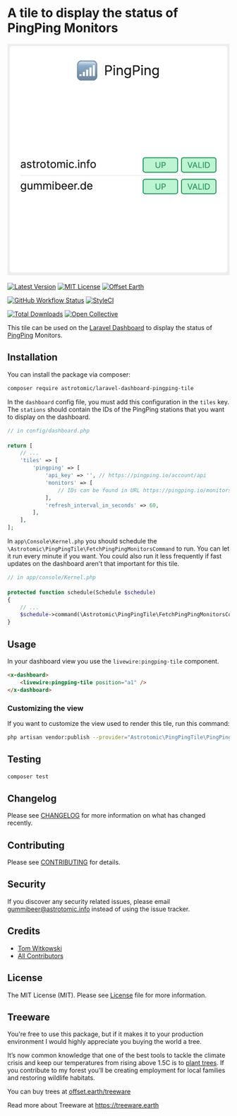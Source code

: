 # A tile to display the status of PingPing Monitors

![Screenshot of Dashboard Tile](tile.png)

[![Latest Version](http://img.shields.io/packagist/v/astrotomic/laravel-dashboard-pingping-tile.svg?label=Release&style=for-the-badge)](https://packagist.org/packages/astrotomic/laravel-dashboard-pingping-tile)
[![MIT License](https://img.shields.io/github/license/Astrotomic/laravel-dashboard-pingping-tile.svg?label=License&color=blue&style=for-the-badge)](https://github.com/Astrotomic/laravel-dashboard-pingping-tile/blob/master/LICENSE)
[![Offset Earth](https://img.shields.io/badge/Treeware-%F0%9F%8C%B3-green?style=for-the-badge)](https://plant.treeware.earth/Astrotomic/laravel-dashboard-pingping-tile)

[![GitHub Workflow Status](https://img.shields.io/github/workflow/status/Astrotomic/laravel-dashboard-pingping-tile/run-tests?style=flat-square&logoColor=white&logo=github&label=Tests)](https://github.com/Astrotomic/laravel-dashboard-pingping-tile/actions?query=workflow%3Arun-tests)
[![StyleCI](https://styleci.io/repos/262285327/shield)](https://styleci.io/repos/262285327)

[![Total Downloads](https://img.shields.io/packagist/dt/astrotomic/laravel-dashboard-pingping-tile.svg?label=Downloads&style=flat-square)](https://packagist.org/packages/astrotomic/laravel-dashboard-pingping-tile) 
[![Open Collective](https://img.shields.io/opencollective/all/astrotomic?label=Open%20Collective&style=flat-square)](https://opencollective.com/astrotomic)

This tile can be used on the [Laravel Dashboard](https://docs.spatie.be/laravel-dashboard) to display the status of [PingPing](https://pingping.io/) Monitors.

## Installation

You can install the package via composer:

```bash
composer require astrotomic/laravel-dashboard-pingping-tile
```

In the `dashboard` config file, you must add this configuration in the `tiles` key. The `stations` should contain the IDs of the PingPing stations that you want to display on the dashboard.

```php
// in config/dashboard.php

return [
    // ...
    'tiles' => [
        'pingping' => [
            'api_key' => '', // https://pingping.io/account/api
            'monitors' => [
                // IDs can be found in URL https://pingping.io/monitors/[0-9]+
            ],
            'refresh_interval_in_seconds' => 60,
        ],
    ],
];
```

In `app\Console\Kernel.php` you should schedule the `\Astrotomic\PingPingTile\FetchPingPingMonitorsCommand` to run. You can let it run every minute if you want. You could also run it less frequently if fast updates on the dashboard aren't that important for this tile.

```php
// in app/console/Kernel.php

protected function schedule(Schedule $schedule)
{
    // ...
    $schedule->command(\Astrotomic\PingPingTile\FetchPingPingMonitorsCommand::class)->everyMinute();
}
```

## Usage

In your dashboard view you use the `livewire:pingping-tile` component. 

```html
<x-dashboard>
    <livewire:pingping-tile position="a1" />
</x-dashboard>
```

### Customizing the view

If you want to customize the view used to render this tile, run this command:

```bash
php artisan vendor:publish --provider="Astrotomic\PingPingTile\PingPingTileServiceProvider" --tag="dashboard-pingping-tile-views"
```

## Testing

``` bash
composer test
```

## Changelog

Please see [CHANGELOG](CHANGELOG.md) for more information on what has changed recently.

## Contributing

Please see [CONTRIBUTING](CONTRIBUTING.md) for details.

## Security

If you discover any security related issues, please email gummibeer@astrotomic.info instead of using the issue tracker.

## Credits

- [Tom Witkowski](https://github.com/Gummibeer)
- [All Contributors](https://github.com/Astrotomic/laravel-dashboard-pingping-tile/graphs/contributors)

## License

The MIT License (MIT). Please see [License](LICENSE) file for more information.

## Treeware

You're free to use this package, but if it makes it to your production environment I would highly appreciate you buying the world a tree.

It’s now common knowledge that one of the best tools to tackle the climate crisis and keep our temperatures from rising above 1.5C is to [plant trees](https://www.bbc.co.uk/news/science-environment-48870920). If you contribute to my forest you’ll be creating employment for local families and restoring wildlife habitats.

You can buy trees at [offset.earth/treeware](https://plant.treeware.earth/Astrotomic/laravel-dashboard-pingping-tile)

Read more about Treeware at https://treeware.earth
